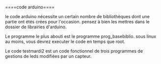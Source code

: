====code arduino====

le code arduino nécessite un certain nombre de bibliothèques dont une partie ont étés crées pour l'occasion.
pensez à bien les mettres dans le dossier de librairies d'arduino.

Le programme le plus abouti est le programme prog_basebiblio.
sous linux au moins, vous devrez executer le code en temps que root.

Le code testmardi2 est un code fonctionnel de trois programmes de gestions de leds modifiées par un capteur.